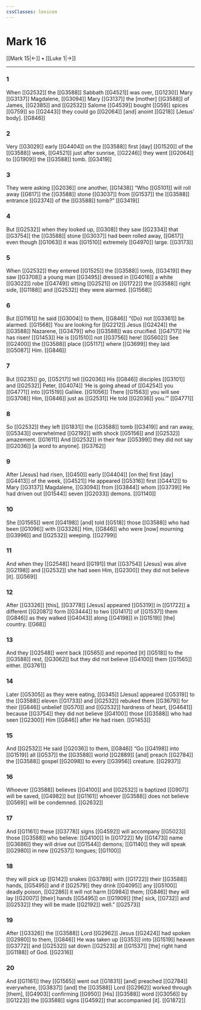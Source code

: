 ```yaml
---
cssClasses: lexicon
---
```


# Mark 16

[[Mark 15|←]] • [[Luke 1|→]]

---

### 1
When [[G2532]] the [[G3588]] Sabbath [[G4521]] was over, [[G1230]] Mary [[G3137]] Magdalene, [[G3094]] Mary [[G3137]] the [mother] [[G3588]] of James, [[G2385]] and [[G2532]] Salome [[G4539]] bought [[G59]] spices [[G759]] so [[G2443]] they could go [[G2064]] [and] anoint [[G218]] [Jesus’ body]. [[G846]]

### 2
Very [[G3029]] early [[G4404]] on the [[G3588]] first [day] [[G1520]] of the [[G3588]] week, [[G4521]] just after sunrise, [[G2246]] they went [[G2064]] to [[G1909]] the [[G3588]] tomb. [[G3419]]

### 3
They were asking [[G2036]] one another, [[G1438]] “Who [[G5101]] will roll away [[G617]] the [[G3588]] stone [[G3037]] from [[G1537]] the [[G3588]] entrance [[G2374]] of the [[G3588]] tomb?” [[G3419]]

### 4
But [[G2532]] when they looked up, [[G308]] they saw [[G2334]] that [[G3754]] the [[G3588]] stone [[G3037]] had been rolled away, [[G617]] even though [[G1063]] it was [[G1510]] extremely [[G4970]] large. [[G3173]]

### 5
When [[G2532]] they entered [[G1525]] the [[G3588]] tomb, [[G3419]] they saw [[G3708]] a young man [[G3495]] dressed in [[G4016]] a white [[G3022]] robe [[G4749]] sitting [[G2521]] on [[G1722]] the [[G3588]] right side, [[G1188]] and [[G2532]] they were alarmed. [[G1568]]

### 6
But [[G1161]] he said [[G3004]] to them, [[G846]] “{Do} not [[G3361]] be alarmed. [[G1568]] You are looking for [[G2212]] Jesus [[G2424]] the [[G3588]] Nazarene, [[G3479]] who [[G3588]] was crucified. [[G4717]] He has risen! [[G1453]] He is [[G1510]] not [[G3756]] here! [[G5602]] See [[G2400]] the [[G3588]] place [[G5117]] where [[G3699]] they laid [[G5087]] Him. [[G846]]

### 7
But [[G235]] go, [[G5217]] tell [[G2036]] His [[G846]] disciples [[G3101]] and [[G2532]] Peter, [[G4074]] ‘He is going ahead of [[G4254]] you [[G4771]] into [[G1519]] Galilee. [[G1056]] There [[G1563]] you will see [[G3708]] Him, [[G846]] just as [[G2531]] He told [[G2036]] you.’” [[G4771]]

### 8
So [[G2532]] they left [[G1831]] the [[G3588]] tomb [[G3419]] and ran away, [[G5343]] overwhelmed [[G2192]] with shock [[G5156]] and [[G2532]] amazement. [[G1611]] And [[G2532]] in their fear [[G5399]] they did not say [[G2036]] [a word to anyone]. [[G3762]]

### 9
After [Jesus] had risen, [[G450]] early [[G4404]] [on the] first [day] [[G4413]] of the week, [[G4521]] He appeared [[G5316]] first [[G4412]] to Mary [[G3137]] Magdalene, [[G3094]] from [[G3844]] whom [[G3739]] He had driven out [[G1544]] seven [[G2033]] demons. [[G1140]]

### 10
She [[G1565]] went [[G4198]] [and] told [[G518]] those [[G3588]] who had been [[G1096]] with [[G3326]] Him, [[G846]] who were [now] mourning [[G3996]] and [[G2532]] weeping. [[G2799]]

### 11
And when they [[G2548]] heard [[G191]] that [[G3754]] [Jesus] was alive [[G2198]] and [[G2532]] she had seen Him, [[G2300]] they did not believe [it]. [[G569]]

### 12
After [[G3326]] [this], [[G3778]] [Jesus] appeared [[G5319]] in [[G1722]] a different [[G2087]] form [[G3444]] to two [[G1417]] of [[G1537]] them [[G846]] as they walked [[G4043]] along [[G4198]] in [[G1519]] [the] country. [[G68]]

### 13
And they [[G2548]] went back [[G565]] and reported [it] [[G518]] to the [[G3588]] rest, [[G3062]] but they did not believe [[G4100]] them [[G1565]] either. [[G3761]]

### 14
Later [[G5305]] as they were eating, [[G345]] [Jesus] appeared [[G5319]] to the [[G3588]] eleven [[G1733]] and [[G2532]] rebuked them [[G3679]] for their [[G846]] unbelief [[G570]] and [[G2532]] hardness of heart, [[G4641]] because [[G3754]] they did not believe [[G4100]] those [[G3588]] who had seen [[G2300]] Him [[G846]] after He had risen. [[G1453]]

### 15
And [[G2532]] He said [[G2036]] to them, [[G846]] “Go [[G4198]] into [[G1519]] all [[G537]] the [[G3588]] world [[G2889]] [and] preach [[G2784]] the [[G3588]] gospel [[G2098]] to every [[G3956]] creature. [[G2937]]

### 16
Whoever [[G3588]] believes [[G4100]] and [[G2532]] is baptized [[G907]] will be saved, [[G4982]] but [[G1161]] whoever [[G3588]] does not believe [[G569]] will be condemned. [[G2632]]

### 17
And [[G1161]] these [[G3778]] signs [[G4592]] will accompany [[G5023]] those [[G3588]] who believe: [[G4100]] In [[G1722]] My [[G1473]] name [[G3686]] they will drive out [[G1544]] demons; [[G1140]] they will speak [[G2980]] in new [[G2537]] tongues; [[G1100]]

### 18
they will pick up [[G142]] snakes [[G3789]] with [[G1722]] their [[G3588]] hands, [[G5495]] and if [[G2579]] they drink [[G4095]] any [[G5100]] deadly poison, [[G2286]] it will not harm [[G984]] them; [[G846]] they will lay [[G2007]] [their] hands [[G5495]] on [[G1909]] [the] sick, [[G732]] and [[G2532]] they will be made [[G2192]] well.” [[G2573]]

### 19
After [[G3326]] the [[G3588]] Lord [[G2962]] Jesus [[G2424]] had spoken [[G2980]] to them, [[G846]] He was taken up [[G353]] into [[G1519]] heaven [[G3772]] and [[G2532]] sat down [[G2523]] at [[G1537]] [the] right hand [[G1188]] of God. [[G2316]]

### 20
And [[G1161]] they [[G1565]] went out [[G1831]] [and] preached [[G2784]] everywhere, [[G3837]] [and] the [[G3588]] Lord [[G2962]] worked through [them], [[G4903]] confirming [[G950]] [His] [[G3588]] word [[G3056]] by [[G1223]] the [[G3588]] signs [[G4592]] that accompanied [it]. [[G1872]]

